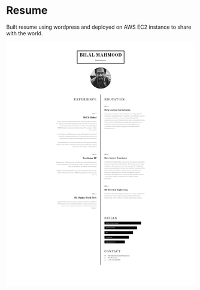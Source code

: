 # Resume

Built resume using wordpress and deployed on AWS EC2 instance to share with the world.

<p align="center">
  <img src="interactive resume-1.jpg"  width="1000"/>
</p>
